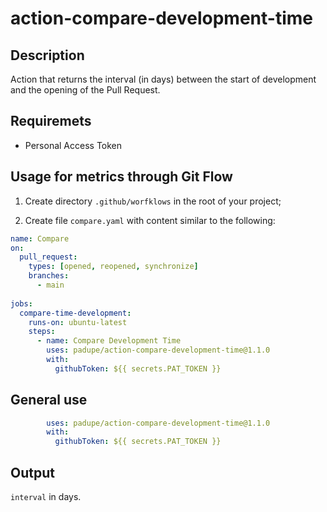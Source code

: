 # action-compare-development-time

## Description

Action that returns the interval (in days) between the start of development and the opening of the Pull Request.

## Requiremets

- Personal Access Token

## Usage for metrics through Git Flow

1. Create directory `.github/worfklows` in the root of your project;

2. Create file `compare.yaml` with content similar to the following:

```yaml
name: Compare
on:
  pull_request:
    types: [opened, reopened, synchronize]
    branches:
      - main
    
jobs:
  compare-time-development:
    runs-on: ubuntu-latest
    steps:
      - name: Compare Development Time
        uses: padupe/action-compare-development-time@1.1.0
        with:
          githubToken: ${{ secrets.PAT_TOKEN }}
```

## General use

```yaml
        uses: padupe/action-compare-development-time@1.1.0
        with:
          githubToken: ${{ secrets.PAT_TOKEN }}
```

## Output

`interval` in days.
